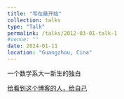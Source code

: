 ```yaml
---
title: "写在最开始"
collection: talks
type: "Talk"
permalink: /talks/2012-03-01-talk-1
#venue: ""
date: 2024-01-11
location: "Guangzhou, Cina"
---
```


一个数学系大一新生的独白

[给看到这个博客的人，给自己](Tzepang-Yue.github.io/wechat.jpg)
